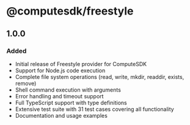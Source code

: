 # @computesdk/freestyle

## 1.0.0

### Added

- Initial release of Freestyle provider for ComputeSDK
- Support for Node.js code execution
- Complete file system operations (read, write, mkdir, readdir, exists, remove)
- Shell command execution with arguments
- Error handling and timeout support
- Full TypeScript support with type definitions
- Extensive test suite with 31 test cases covering all functionality
- Documentation and usage examples